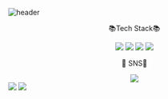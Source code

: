 ![header](https://capsule-render.vercel.app/api?type=waving&color=gradient&height=300&section=header&text=Welcome!&desc=jiwon's%20Github%20profile&fontSize=50)

 
 <div align="center">
 <p>📚Tech Stack📚</p>
 </div>
<div align="center">
	<img src="https://img.shields.io/badge/Java-007396?style=flat&logo=Java&logoColor=white" />
	<img src="https://img.shields.io/badge/Spring-6DB33F?style=flat&logo=Spring&logoColor=white" />
	<img src="https://img.shields.io/badge/AWS-232F3E?style=flat&logo=Amazon AWS&logoColor=white" />
	<img src="https://img.shields.io/badge/Python-3776AB?style=flat&logo=Python&logoColor=white" />
</div>

<div align=center>
<p>🎨 SNS🎨 </p>
</div>
<div align=center>
 <a href="https://blog.naver.com/dhktjr0204" target="_blank"><img src="https://img.shields.io/badge/blog-FF5722?style=flat-square&logo=Blogger&logoColor=white"/></a>
 </div>

<img src="https://github-readme-stats.vercel.app/api/top-langs/?username=dhktjr0204&layout=compact">
<img src="https://github-readme-stats.vercel.app/api?username=dhktjr0204&show_icons=true">
</div>
